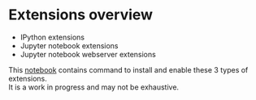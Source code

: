 # Extensions overview
+ IPython extensions
+ Jupyter notebook extensions
+ Jupyter notebook webserver extensions

This [notebook](http://nbviewer.jupyter.org/github/oscar6echo/Jupyter_IPython_extensions/blob/master/Jupyter_IPython_extensions.ipynb) contains command to install and enable these 3 types of extensions.  
It is a work in progress and may not be exhaustive.  
